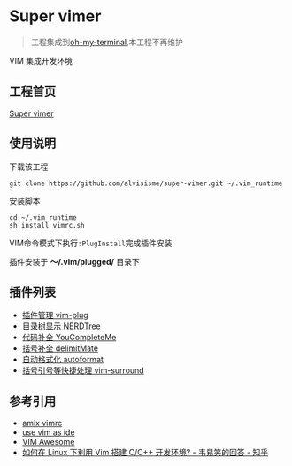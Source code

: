 # Super vimer

> 工程集成到[oh-my-terminal](https://github.com/alvisisme/oh-my-terminal),本工程不再维护

VIM 集成开发环境

## 工程首页

[Super vimer](https://alvisisme.github.io/super-vimer/)

## 使用说明

下载该工程　
```shell
git clone https://github.com/alvisisme/super-vimer.git ~/.vim_runtime
```

安装脚本
```shell
cd ~/.vim_runtime
sh install_vimrc.sh
```

VIM命令模式下执行`:PlugInstall`完成插件安装

插件安装于 **～/.vim/plugged/** 目录下

## 插件列表

* [插件管理 vim-plug](https://github.com/junegunn/vim-plug)
* [目录树显示 NERDTree](https://github.com/scrooloose/nerdtree)
* [代码补全 YouCompleteMe](https://github.com/valloric/youcompleteme)
* [括号补全 delimitMate](https://github.com/Raimondi/delimitMate)
* [自动格式化 autoformat](https://github.com/chiel92/vim-autoformat)
* [括号引号等快捷处理 vim-surround](https://github.com/tpope/vim-surround)

## 参考引用

* [amix vimrc](https://github.com/amix/vimrc)
* [use vim as ide](https://github.com/yangyangwithgnu/use_vim_as_ide)
* [VIM Awesome](https://vimawesome.com/)
* [如何在 Linux 下利用 Vim 搭建 C/C++ 开发环境? - 韦易笑的回答 - 知乎](https://www.zhihu.com/question/47691414/answer/373700711)
